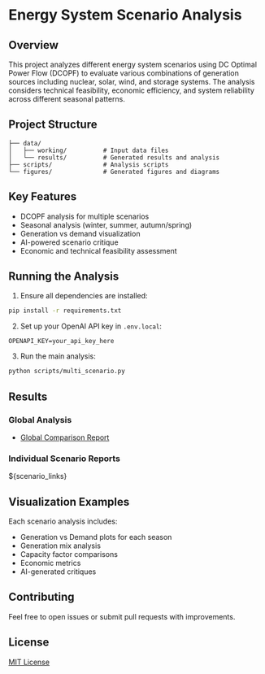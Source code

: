 # Energy System Scenario Analysis

## Overview
This project analyzes different energy system scenarios using DC Optimal Power Flow (DCOPF) to evaluate various combinations of generation sources including nuclear, solar, wind, and storage systems. The analysis considers technical feasibility, economic efficiency, and system reliability across different seasonal patterns.

## Project Structure
```
├── data/
│   ├── working/          # Input data files
│   └── results/          # Generated results and analysis
├── scripts/              # Analysis scripts
└── figures/              # Generated figures and diagrams
```

## Key Features
- DCOPF analysis for multiple scenarios
- Seasonal analysis (winter, summer, autumn/spring)
- Generation vs demand visualization
- AI-powered scenario critique
- Economic and technical feasibility assessment

## Running the Analysis
1. Ensure all dependencies are installed:
```bash
pip install -r requirements.txt
```

2. Set up your OpenAI API key in `.env.local`:
```
OPENAPI_KEY=your_api_key_here
```

3. Run the main analysis:
```bash
python scripts/multi_scenario.py
```

## Results

### Global Analysis
- [Global Comparison Report](data/results/global_comparison_report.md)

### Individual Scenario Reports
${scenario_links}

## Visualization Examples
Each scenario analysis includes:
- Generation vs Demand plots for each season
- Generation mix analysis
- Capacity factor comparisons
- Economic metrics
- AI-generated critiques

## Contributing
Feel free to open issues or submit pull requests with improvements.

## License
[MIT License](LICENSE)
